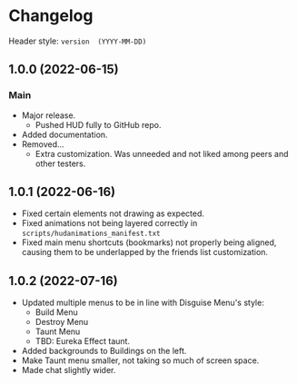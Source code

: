 # Changelog
Header style: `version  (YYYY-MM-DD)`

## 1.0.0  (2022-06-15)
### Main
- Major release.
	- Pushed HUD fully to GitHub repo.
- Added documentation.
- Removed...
	- Extra customization. Was unneeded and not liked among peers and other testers.

## 1.0.1  (2022-06-16)
- Fixed certain elements not drawing as expected.
- Fixed animations not being layered correctly in `scripts/hudanimations_manifest.txt`
- Fixed main menu shortcuts (bookmarks) not properly being aligned, causing them to be underlapped by the friends list customization.

## 1.0.2  (2022-07-16)
- Updated multiple menus to be in line with Disguise Menu's style:
	- Build Menu
	- Destroy Menu
	- Taunt Menu
	- TBD: Eureka Effect taunt.
- Added backgrounds to Buildings on the left.
- Make Taunt menu smaller, not taking so much of screen space.
- Made chat slightly wider.
